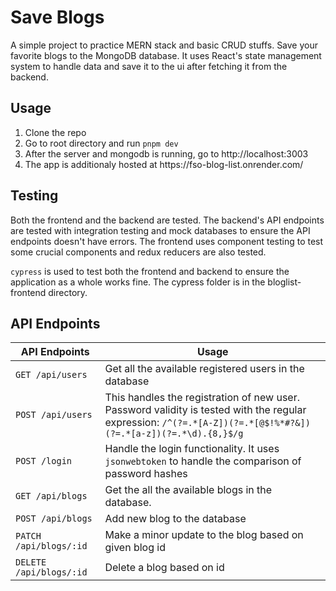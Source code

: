 # Save Blogs

A simple project to practice MERN stack and basic CRUD stuffs. Save your favorite blogs to the MongoDB database. It uses React's state management system to handle data and save it to the ui after fetching it from the backend.

## Usage
<ol>
  <li>Clone the repo</li>
  <li>Go to root directory and run <code>pnpm dev</code></li>
  <li>After the server and mongodb is running, go to http://localhost:3003</li>
  <li>The app is additionaly hosted at https://fso-blog-list.onrender.com/</li>
</ol>

## Testing

Both the frontend and the backend are tested. The backend's API endpoints are tested with integration testing and mock databases to ensure the API endpoints doesn't have errors. The frontend uses component testing to test some crucial components and redux reducers are also tested.

`cypress` is used to test both the frontend and backend to ensure the application as a whole works fine. The cypress folder is in the bloglist-frontend directory.

## API Endpoints

| **API Endpoints**       | **Usage**                                                                                                                                                      |
| ----------------------- | -------------------------------------------------------------------------------------------------------------------------------------------------------------- |
| `GET /api/users`        | Get all the available registered users in the database                                                                                                         |
| `POST /api/users`       | This handles the registration of new user. Password validity is tested with the regular expression: `/^(?=.*[A-Z])(?=.*[@$!%*#?&])(?=.*[a-z])(?=.*\d).{8,}$/g` |
| `POST /login`           | Handle the login functionality. It uses `jsonwebtoken` to handle the comparison of password hashes                                                             |
| `GET /api/blogs`        | Get the all the available blogs in the database.                                                                                                               |
| `POST /api/blogs`       | Add new blog to the database                                                                                                                                   |
| `PATCH /api/blogs/:id`  | Make a minor update to the blog based on given blog id                                                                                                         |
| `DELETE /api/blogs/:id` | Delete a blog based on id                                                                                                                                      |
